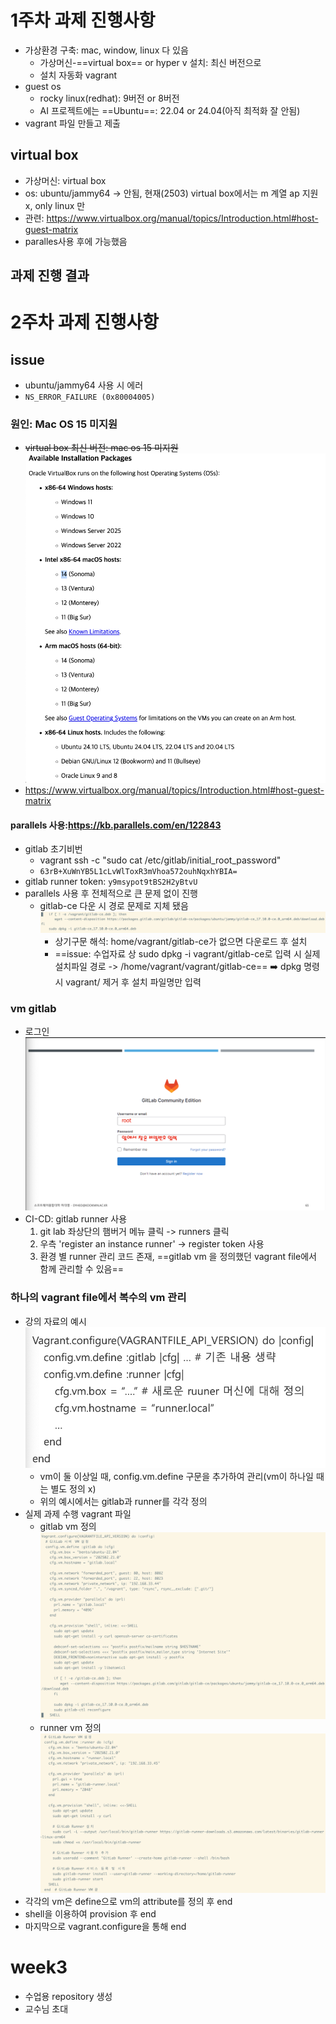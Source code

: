 # 1주차 과제 진행사항
- 가상환경 구축: mac, window, linux 다 있음
	- 가상머신-==virtual box== or hyper v 설치: 최신 버전으로
	- 설치 자동화 vagrant
- guest os
	- rocky linux(redhat): 9버전 or 8버전
	- AI 프로젝트에는 ==Ubuntu==: 22.04 or 24.04(아직 최적화 잘 안됨)
- vagrant 파일 만들고 제출
## virtual box 
- 가상머신: virtual box
- os: ubuntu/jammy64 -> 안됨, 현재(2503) virtual box에서는 m 계열 ap 지원 x, only linux 만
- 관련: https://www.virtualbox.org/manual/topics/Introduction.html#host-guest-matrix
- paralles사용 후에 가능했음
## 과제 진행 결과

# 2주차 과제 진행사항 
## issue
- ubuntu/jammy64 사용 시 에러
- `NS_ERROR_FAILURE (0x80004005)`
### 원인: Mac OS 15 미지원
- ~~virtual box 최신 버전: mac os 15 미지원~~
	![virtualbox_os_compatiblity](./assets/virtualbox_os_compatiblity.png)
- https://www.virtualbox.org/manual/topics/Introduction.html#host-guest-matrix
#### parallels 사용:https://kb.parallels.com/en/122843
- gitlab 초기비번
	- vagrant ssh -c "sudo cat /etc/gitlab/initial_root_password"
	- `63rB+XuWnYB5L1cLvWlToxR3mVhoa572ouhNqxhYBIA=`
- gitlab runner token: `y9msypot9tBS2H2yBtvU`
- parallels 사용 후 전체적으로 큰 문제 없이 진행
	- gitlab-ce 다운 시 경로 문제로 지체 됐음![gitlab_download_directory](./assets/gitlab_download_directory.png)
		- 상기구문 해석: home/vagrant/gitlab-ce가 없으면 다운로드 후 설치
		- ==issue: 수업자료 상 sudo dpkg -i vagrant/gitlab-ce로 입력 시 실제 설치파일 경로 -> /home/vagrant/vagrant/gitlab-ce==
			➡️ dpkg 명령 시 vagrant/ 제거 후 설치 파일명만 입력
### vm gitlab
- 로그인
![gitlab_login](./assets/gitlab_login.png)
- CI-CD: gitlab runner 사용
	1. git lab 좌상단의 햄버거 메뉴 클릭 -> runners 클릭
	2. 우측 'register an instance runner' -> register token 사용
	3. 환경 별 runner 관리 코드 존재, ==gitlab vm 을 정의했던 vagrant file에서 함께 관리할 수 있음==
### 하나의 vagrant file에서 복수의 vm 관리
-  강의 자료의 예시
	![multi_vm_vagrant](./assets/multi_vm_vagrant.png)
	- vm이 둘 이상일 때, config.vm.define 구문을 추가하여 관리(vm이 하나일 때는 별도 정의 x)
	- 위의 예시에서는 gitlab과 runner를 각각 정의
- 실제 과제 수행 vagrant 파일
	- gitlab vm 정의
		![vagrant_vm_gitlab](./assets/vagrant_vm_gitlab.png)
	- runner vm 정의
		![vagrant_vm_gitlab-runner](./assets/vagrant_vm_gitlab-runner.png)
- 각각의 vm은 define으로 vm의 attribute를 정의 후 end
- shell을 이용하여 provision 후 end
- 마지막으로 vagrant.configure을 통해 end
# week3
- 수업용 repository 생성
- 교수님 초대